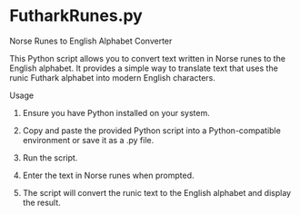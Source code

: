 # FutharkRunes.py

Norse Runes to English Alphabet Converter

This Python script allows you to convert text written in Norse runes to the English alphabet. It provides a simple way to translate text that uses the runic Futhark alphabet into modern English characters.

Usage
1. Ensure you have Python installed on your system.

2. Copy and paste the provided Python script into a Python-compatible environment or save it as a .py file.

3. Run the script.

4. Enter the text in Norse runes when prompted.

5. The script will convert the runic text to the English alphabet and display the result.

